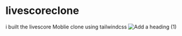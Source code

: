 # livescoreclone
i built the livescore Moblie clone using tailwindcss
![Add a heading (1)](https://github.com/BiniTobi/etshop/assets/98336375/053aca28-aa0d-4fba-b4e4-55d89a2342c0)
